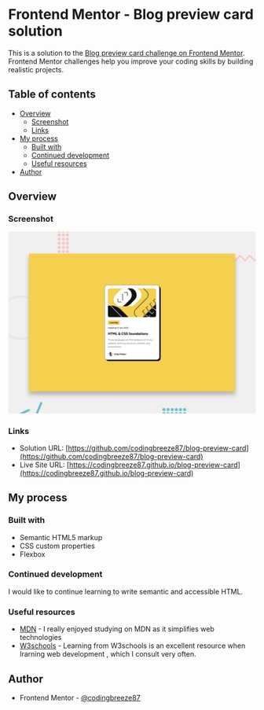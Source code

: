 # Frontend Mentor - Blog preview card solution

This is a solution to the [Blog preview card challenge on Frontend Mentor](https://www.frontendmentor.io/challenges/blog-preview-card-ckPaj01IcS). Frontend Mentor challenges help you improve your coding skills by building realistic projects.

## Table of contents

- [Overview](#overview)
  - [Screenshot](#screenshot)
  - [Links](#links)
- [My process](#my-process)
  - [Built with](#built-with)
  - [Continued development](#continued-development)
  - [Useful resources](#useful-resources)
- [Author](#author)

## Overview

### Screenshot

![](./preview.jpg)

### Links

- Solution URL: [https://github.com/codingbreeze87/blog-preview-card](https://github.com/codingbreeze87/blog-preview-card)
- Live Site URL: [https://codingbreeze87.github.io/blog-preview-card](https://codingbreeze87.github.io/blog-preview-card)

## My process

### Built with

- Semantic HTML5 markup
- CSS custom properties
- Flexbox

### Continued development

I would like to continue learning to write semantic and accessible HTML.

### Useful resources

- [MDN](https://developer.mozilla.org/en-US/) - I really enjoyed studying on MDN as it simplifies web technologies
- [W3schools](https://www.w3schools.com) - Learning from W3schools is an excellent resource when lrarning web development , which I consult very often.

## Author

- Frontend Mentor - [@codingbreeze87](https://www.frontendmentor.io/profile/codingbreeze87)
